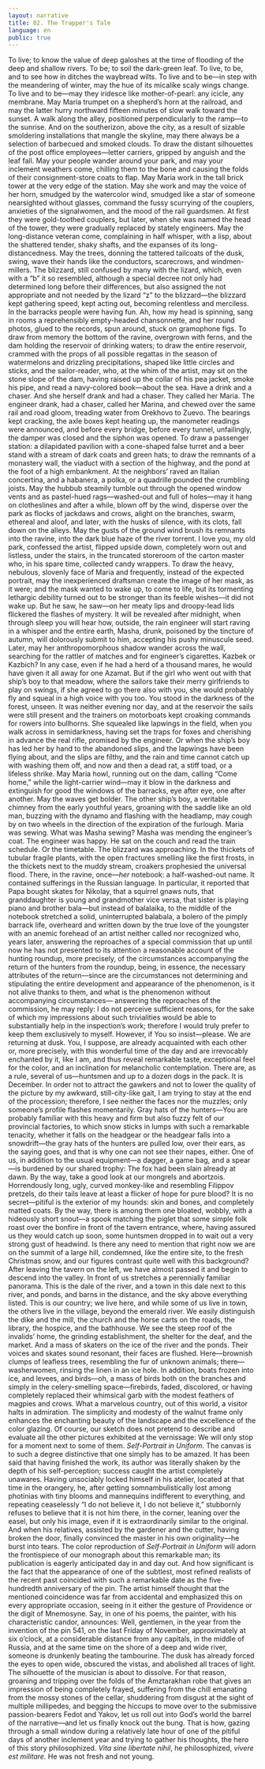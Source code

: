 ```yaml
---
layout: narrative
title: 02. The Trapper's Tale
language: en
public: true
---
```


To live; to know the value of deep galoshes at the time 
of flooding of the deep and shallow rivers. To be; to 
soil the dark-green leaf. To live, to be, and to see how 
in ditches the waybread wilts. To live and to be—in step with 
the meandering of winter, may the hue of its micalike scaly 
wings change. To live and to be—may they iridesce like mother-of-pearl: any icicle, any membrane. May Maria trumpet on a 
shepherd’s horn at the railroad, and may the latter hurry northward fifteen minutes of slow walk toward the sunset. A walk 
along the alley, positioned perpendicularly to the ramp—to 
the sunrise. And on the southerizon, above the city, as a result 
of sizable smoldering installations that mangle the skyline, may 
there always be a selection of barbecued and smoked clouds. 
To draw the distant silhouettes of the post office employees—letter carriers, gripped by anguish and the leaf fall. May your 
people wander around your park, and may your inclement 
weathers come, chilling them to the bone and causing the folds 
of their consignment-store coats to flap. May Maria work in the 
tall brick tower at the very edge of the station. May she work and 
may the voice of her horn, smudged by the watercolor wind, 
smudged like a star of someone nearsighted without glasses, 
command the fussy scurrying of the couplers, anxieties of the 
signalwomen, and the mood of the rail guardsmen. At first 
they were gold-toothed couplers, but later, when she was 
named the head of the tower, they were gradually replaced by 
stately engineers. May the long-distance veteran come, complaining in half whisper, with a lisp, about the shattered tender, 
shaky shafts, and the expanses of its long-distancedness. May 
the trees, donning the tattered tailcoats of the dusk, swing, 
wave their hands like the conductors, scarecrows, and windmen-millers. The blizzard, still confused by many with the lizard, which, even with a “b” it so resembled, although a special 
decree not only had determined long before their differences, 
but also assigned the not appropriate and not needed by the 
lizard “z” to the blizzard—the blizzard kept gathering speed, 
kept acting out, becoming relentless and merciless. In the barracks people were having fun. Ah, how my head is spinning, 
sang in rooms a reprehensibly empty-headed chansonnette, 
and her round photos, glued to the records, spun around, stuck 
on gramophone figs. To draw from memory the bottom of the 
ravine, overgrown with ferns, and the dam holding the reservoir of drinking waters; to draw the entire reservoir, crammed 
with the props of all possible regattas in the season of watermelons and drizzling precipitations, shaped like little circles 
and sticks, and the sailor-reader, who, at the whim of the artist, 
may sit on the stone slope of the dam, having raised up the 
collar of his pea jacket, smoke his pipe, and read a navy-colored 
book—about the sea. Have a drink and a chaser. And she herself drank and had a chaser. They called her Maria. The engineer 
drank, had a chaser, called her Marina, and chewed over the 
same rail and road gloom, treading water from Orekhovo to 
Zuevo. The bearings kept cracking, the axle boxes kept heating 
up, the manometer readings were announced, and before every bridge, before every tunnel, unfailingly, the damper was 
closed and the siphon was opened. To draw a passenger station: a dilapidated pavilion with a cone-shaped false turret and 
a beer stand with a stream of dark coats and green hats; to draw 
the remnants of a monastery wall, the viaduct with a section of 
the highway, and the pond at the foot of a high embankment. 
At the neighbors’ raved an Italian concertina, and a habanera, a 
polka, or a quadrille pounded the crumbling joists. May the 
hubbub steamily tumble out through the opened window 
vents and as pastel-hued rags—washed-out and full of holes—may it hang on clotheslines and after a while, blown off by the 
wind, disperse over the park as flocks of jackdaws and crows, 
alight on the branches, swarm, ethereal and aloof, and later, 
with the husks of silence, with its clots, fall down on the alleys. 
May the gusts of the ground wind brush its remnants into the 
ravine, into the dark blue haze of the river torrent. I love you, 
my old park, confessed the artist, flipped upside down, completely worn out and listless, under the stairs, in the truncated 
storeroom of the carton master who, in his spare time, collected candy wrappers. To draw the heavy, nebulous, slovenly 
face of Maria and frequently, instead of the expected portrait, 
may the inexperienced draftsman create the image of her mask, 
as it were; and the mask wanted to wake up, to come to life, but 
its tormenting lethargic debility turned out to be stronger than 
its feeble wishes—it did not wake up. But he saw, he saw—on 
her meaty lips and droopy-lead lids flickered the flashes of 
mystery. It will be revealed after midnight, when through sleep 
you will hear how, outside, the rain engineer will start raving in 
a whisper and the entire earth, Masha, drunk, poisoned by the 
tincture of autumn, will dolorously submit to him, accepting 
his pushy minuscule seed. Later, may her anthropomorphous 
shadow wander across the wall, searching for the rattler of 
matches and for engineer’s cigarettes. Kazbek or Kazbich? In 
any case, even if he had a herd of a thousand mares, he would 
have given it all away for one Azamat. But if the girl who went 
out with that ship’s boy to that meadow, where the sailors take 
their merry girlfriends to play on swings, if she agreed to go 
there also with you, she would probably fly and squeal in a high 
voice with you too. You stood in the darkness of the forest, unseen. It was neither evening nor day, and at the reservoir the 
sails were still present and the trainers on motorboats kept 
croaking commands for rowers into bullhorns. She squealed 
like lapwings in the field, when you walk across in semidarkness, having set the traps for foxes and cherishing in advance 
the real rifle, promised by the engineer. Or when the ship’s boy 
has led her by hand to the abandoned slips, and the lapwings 
have been flying about, and the slips are filthy, and the rain and 
time cannot catch up with washing them off, and now and then 
a dead rat, a stiff toad, or a lifeless shrike. May Maria howl, running out on the dam, calling “Come home,” while the light-carrier wind—may it blow in the darkness and extinguish for 
good the windows of the barracks, eye after eye, one after another. May the waves get bolder. The other ship’s boy, a veritable chimney from the early youthful years, groaning with the 
saddle like an old man, buzzing with the dynamo and flashing 
with the headlamp, may cough by on two wheels in the direction of the expiration of the furlough. Maria was sewing. What 
was Masha sewing? Masha was mending the engineer’s coat. 
The engineer was happy. He sat on the couch and read the train 
schedule. Or the timetable. The blizzard was approaching. In 
the thickets of tubular fragile plants, with the open fractures 
smelling like the first frosts, in the thickets next to the muddy 
stream, croakers prophesied the universal flood. There, in the 
ravine, once—*her* notebook: a half-washed-out name. It contained sufferings in the Russian language. In particular, it reported that Papa bought skates for Nikolay, that a squirrel 
gnaws nuts, that granddaughter is young and grandmother 
vice versa, that sister is playing piano and brother bala—but 
instead of balalaika, to the middle of the notebook stretched a 
solid, uninterrupted balabala, a bolero of the pimply barrack 
life, overheard and written down by the true love of the youngster with an anemic forehead of an artist neither called nor recognized who, years later, answering the reproaches of a special 
commission that up until now he has not presented to its attention a reasonable account of the hunting roundup, more precisely, of the circumstances accompanying the return of the 
hunters from the roundup, being, in essence, the necessary attributes of the return—since are the circumstances not determining and stipulating the entire development and appearance 
of the phenomenon, is it not alive thanks to them, and what is 
the phenomenon without accompanying circumstances— 
answering the reproaches of the commission, he may reply: 
I do not perceive sufficient reasons, for the sake of which my 
impressions about such trivialities would be able to substantially help in the inspection’s work; therefore I would truly prefer to keep them exclusively to myself. However, if You so 
insist—please. We are returning at dusk. You, I suppose, are 
already acquainted with each other or, more precisely, with 
this wonderful time of the day and are irrevocably enchanted 
by it, like I am, and thus reveal remarkable taste, exceptional 
feel for the color, and an inclination for melancholic contemplation. There are, as a rule, several of us—huntsmen and up to 
a dozen dogs in the pack. It is December. In order not to attract 
the gawkers and not to lower the quality of the picture by my 
awkward, still-city-like gait, I am trying to stay at the end of the 
procession; therefore, I see neither the faces nor the muzzles; 
only someone’s profile flashes momentarily. Gray hats of the 
hunters—You are probably familiar with this heavy and firm but 
also fuzzy felt of our provincial factories, to which snow sticks 
in lumps with such a remarkable tenacity, whether it falls on 
the headgear or the headgear falls into a snowdrift—the gray 
hats of the hunters are pulled low, over their ears, as the saying 
goes, and that is why one can not see their napes, either. One of 
us, in addition to the usual equipment—a dagger, a game bag, 
and a spear—is burdened by our shared trophy: The fox had 
been slain already at dawn. By the way, take a good look at our 
mongrels and abortzois. Horrendously long, ugly, curved monkey-like and resembling Filippov pretzels, do their tails leave at 
least a flicker of hope for pure blood? It is no secret—pitiful is 
the exterior of my hounds: skin and bones, and completely 
matted coats. By the way, there is among them one bloated, 
wobbly, with a hideously short snout—a spook matching the 
piglet that some simple folk roast over the bonfire in front of 
the tavern entrance, where, having assured us they would catch 
up soon, some huntsmen dropped in to wait out a very strong 
gust of headwind. Is there any need to mention that right now 
we are on the summit of a large hill, condemned, like the entire 
site, to the fresh Christmas snow, and our figures contrast quite 
well with this background? After leaving the tavern on the left, 
we have almost passed it and begin to descend into the valley. 
In front of us stretches a perennially familiar panorama. This is 
the dale of the river, and a town in this dale next to this river, 
and ponds, and barns in the distance, and the sky above everything listed. This is our country; we live here, and while some 
of us live in town, the others live in the village, beyond the emerald river. We easily distinguish the dike and the mill, the 
church and the horse carts on the roads, the library, the hospice, and the bathhouse. We see the steep roof of the invalids’ 
home, the grinding establishment, the shelter for the deaf, and 
the market. And a mass of skaters on the ice of the river and the 
ponds. Their voices and skates sound resonant, their faces are 
flushed. Here—brownish clumps of leafless trees, resembling 
the fur of unknown animals; there—washerwomen, rinsing the 
linen in an ice hole. In addition, boats frozen into ice, and levees, 
and birds—oh, a mass of birds both on the branches and simply 
in the celery-smelling space—firebirds, faded, discolored, or 
having completely replaced their whimsical garb with the modest feathers of magpies and crows. What a marvelous country, 
out of this world, a visitor halts in admiration. The simplicity 
and modesty of the walnut frame only enhances the enchanting 
beauty of the landscape and the excellence of the color glazing. 
Of course, our sketch does not pretend to describe and evaluate all the other pictures exhibited at the vernissage: We will 
only stop for a moment next to some of them. *Self-Portrait in 
Uniform*. The canvas is to such a degree distinctive that one 
simply has to be amazed. It has been said that having finished 
the work, its author was literally shaken by the depth of his 
self-perception; success caught the artist completely unawares. 
Having unsociably locked himself in his atelier, located at that 
time in the orangery, he, after getting somnambulistically lost 
among photinias with tiny blooms and mannequins indifferent to everything, and repeating ceaselessly “I do not believe it, 
I do not believe it,” stubbornly refuses to believe that it is not 
him there, in the corner, leaning over the easel, but only his 
image, even if it is extraordinarily similar to the original. And 
when his relatives, assisted by the gardener and the cutter, having broken the door, finally convinced the master in his own 
originality—he burst into tears. The color reproduction of 
*Self-Portrait in Uniform* will adorn the frontispiece of our 
monograph about this remarkable man; its publication is eagerly anticipated day in and day out. And how significant is the 
fact that the appearance of one of the subtlest, most refined 
realists of the recent past coincided with such a remarkable 
date as the five-hundredth anniversary of the pin. The artist 
himself thought that the mentioned coincidence was far from 
accidental and emphasized this on every appropriate occasion, 
seeing in it either the gesture of Providence or the digit of Mnemosyne. Say, in one of his poems, the painter, with his characteristic candor, announces: Well, gentlemen, in the year from 
the invention of the pin 541, on the last Friday of November, 
approximately at six o’clock, at a considerable distance from 
any capitals, in the middle of Russia, and at the same time on 
the shore of a deep and wide river, someone is drunkenly beating the tambourine. The dusk has already forced the eyes to 
open wide, obscured the vistas, and abolished all traces of 
light. The silhouette of the musician is about to dissolve. For 
that reason, groaning and tripping over the folds of the Amztarakhan robe that gives an impression of being completely 
frayed, suffering from the chill emanating from the mossy 
stones of the cellar, shuddering from disgust at the sight of 
multiple millipedes, and begging the hiccups to move over to 
the submissive passion-bearers Fedot and Yakov, let us roll out 
into God’s world the barrel of the narrative—and let us finally 
knock out the bung. That is how, gazing through a small window during a relatively late hour of one of the pitiful days of 
another inclement year and trying to gather his thoughts, the 
hero of this story philosophized. *Vita sine libertate nihil*, he philosophized, *vivere est militare*. He was not fresh and not young.
